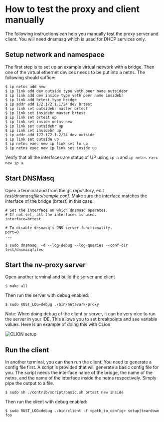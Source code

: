 # How to test the proxy and client manually

The following instructions can help you manually test the proxy server and client.  You will need dnsmasq which
is used for DHCP services only.

## Setup network and namespace

The first step is to set up an example virtual network with a bridge.  Then one of the virtual ethernet devices
needs to be put into a netns.  The following should suffice:

```
$ ip netns add new
$ ip link add dev outside type veth peer name outsidebr
$ ip link add dev inside type veth peer name insidebr
$ ip link add brtest type bridge
$ ip addr add 172.172.1.1/24 dev brtest
$ ip link set outsidebr master brtest
$ ip link set insidebr master brtest
$ ip link set brtest up
$ ip link set inside netns new
$ ip link set outsidebr up
$ ip link set insidebr up
$ ip addr add 172.172.1.2/24 dev outside
$ ip link set outside up
$ ip netns exec new ip link set lo up
$ ip netns exec new ip link set inside up
```

Verify that all the interfaces are status of UP using `ip a` and `ip netns exec new ip a`.

## Start DNSMasq

Open a terminal and from the git repository, edit *test/dnsmasqfiles/sample.conf*.  Make sure the interface
matches the interface of the bridge (brtest) in this case.

```
# Set the interface on which dnsmasq operates.
# If not set, all the interfaces is used.
interface=brtest

# To disable dnsmasq's DNS server functionality.
port=0
...
```

```
$ sudo dnsmasq  -d --log-debug --log-queries --conf-dir test/dnsmasqfiles
```

## Start the nv-proxy server

Open another terminal and build the server and client

```
$ make all
```

Then run the server with debug enabled:

```
$ sudo RUST_LOG=debug ./bin/netavark-proxy
```

Note: When doing debug of the client or server, it can be very nice to run the server in your IDE.  This allows
you to set breakpoints and see variable values. Here is an example of doing this with CLion.

![CLION setup](IDE.png)

## Run the client

In another terminal, you can then run the client.  You need to generate a config file first.  A script is provided
that will generate a basic config file for you. The script needs the interface name of the bridge, the name of the
netns, and the name of the interface inside the netns respectively.  Simply pipe the output to a file.

```
$ sudo sh ./contrib/script/basic.sh brtest new inside
```

Then run the client with debug enabled:
```
$ sudo RUST_LOG=debug ./bin/client -f <path_to_config> setup|teardown foo
```
